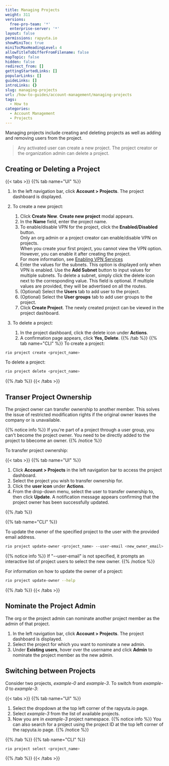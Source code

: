 ```yaml
---
title: Managing Projects
weight: 311
versions:
  free-pro-team: '*'
  enterprise-server: '*'
layout: false
permissions: rapyuta.io
showMiniToc: true
miniTocMaxHeadingLevel: 4
allowTitleToDifferFromFilename: false
mapTopic: false
hidden: false
redirect_from: []
gettingStartedLinks: []
popularLinks: []
guideLinks: []
introLinks: {}
slug: managing-projects
url: /how-to-guides/account-management/managing-projects
tags:
  - How to
categories:
  - Account Management
  - Projects
---
```


Managing projects include creating and deleting projects as well as adding and removing users from the project.

  > Any activated user can create a new project. 
  > The project creator or the organization admin can delete a project.
 
## Creating or Deleting a Project

{{< tabs >}}
{{% tab name="UI" %}}
 1. In the left navigation bar, click **Account > Projects**. The project dashboard is displayed.
 2. To create a new project:
    1. Click **Create New**. 
       **Create new project** modal appears.
    2. In the **Name** field, enter the project name.
    3. To enable/disable VPN for the project, click the **Enabled/Disabled** button.<br>
       Only an org admin or a project creator can enable/disable VPN on projects. <br>
       When you create your first project, you cannot view the VPN option. However, you can enable it after creating the project.<br>
       For more information, see [Enabling VPN Services](/3_how-tos/34_networking-and-communication/347_enable-vpn/)
    4. Enter the values for the subnets. This option is displayed only when VPN is enabled. Use the **Add Subnet** button to input values for multiple subnets. To delete a subnet, simply click the delete icon next to the corresponding value.  This field is optional. If multiple values are provided, they will be advertised on all the routes.
    5. (Optional) Select the **Users** tab to add user to the project.
    6. (Optional) Select the **User groups** tab to add user groups to the project.
    7. Click **Create Project**. The newly created project can be viewed in the project dashboard.

 3. To delete a project:
    1. In the project dashboard, click the delete icon under **Actions**.
    2. A confirmation page appears, click **Yes, Delete**.
{{% /tab %}}
{{% tab name="CLI" %}}
To create a project:
```Bash
rio project create <project_name>
```
To delete a project:
```Bash
rio project delete <project_name>
```
{{% /tab %}}
{{< /tabs >}}

## Transer Project Ownership

The project owner can transfer ownership to another member. This solves the issue of restricted modification rights if the original owner leaves the company or is unavailable.

{{% notice info %}}
If you're part of a project through a user group, you can't become the project owner. You need to be directly added to the project to bbecome an owner.
{{% /notice %}}

To transfer project ownership:

{{< tabs >}}
{{% tab name="UI" %}}

1. Click **Account > Projects** in the left navigation bar to access the project dashboard.
2. Select the project you wish to transfer ownership for.
3. Click the **user icon** under **Actions**.
4. From the drop-down menu, select the user to transfer ownership to, then click **Update**.
   A notification message appears confirming that the project owner has been successfully updated.

{{% /tab %}}

{{% tab name="CLI" %}}

To update the owner of the specified project to the user with the provided email address.

```Bash
rio project update-owner <project_name> --user-email <new_owner_email>
```
{{% notice info %}}
If "--user-email" is not specified, it prompts an interactive list of project users to select the new owner.
{{% /notice %}}

For information on how to update the owner of a project:

```Bash
rio project update-owner --help
```

{{% /tab %}}
{{< /tabs >}}

## Nominate the Project Admin

The org or the project admin can nominate another project member as the admin of that project.

1. In the left navigation bar, click **Account > Projects**. The project dashboard is displayed.
2. Select the project for which you want to nominate a new admin.
3. Under **Existing users**, hover over the username and click **Admin** to nominate the project member as the new admin.


## Switching between Projects

Consider two projects, *example-0* and *example-3*. To switch from *example-0* to *example-3*:

{{< tabs >}}
{{% tab name="UI" %}}
1. Select the dropdown at the top left corner of the rapyuta.io page.
2. Select *example-3* from the list of available projects.
3. Now you are in *example-3* project namespace.
{{% notice info %}}
You can also search for a project using the project ID at the top left corner of the rapyuta.io page.
{{% /notice %}}

{{% /tab %}}
{{% tab name="CLI" %}}
```bash
rio project select <project_name>
```
{{% /tab %}}
{{< /tabs >}}

